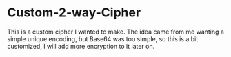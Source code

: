 # Custom-2-way-Cipher
This is a custom cipher I wanted to make. The idea came from me wanting a simple unique encoding, but Base64 was too simple, so this is a bit customized, I will add more encryption to it later on.
